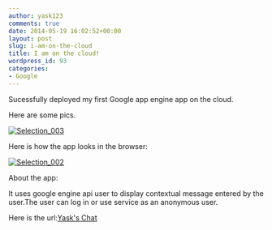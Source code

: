 ```yaml
---
author: yask123
comments: true
date: 2014-05-19 16:02:52+00:00
layout: post
slug: i-am-on-the-cloud
title: I am on the cloud!
wordpress_id: 93
categories:
- Google
---
```


Sucessfully deployed my first Google app engine app on the cloud.

Here are some pics.

[![Selection_003](http://yask007.files.wordpress.com/2014/05/selection_003.png)](http://yask007.files.wordpress.com/2014/05/selection_003.png)

Here is how the app looks in the browser:

[![Selection_002](http://yask007.files.wordpress.com/2014/05/selection_002.png)](http://yask007.files.wordpress.com/2014/05/selection_002.png)



About the app:

It uses google engine api user to display contextual message entered by the user.The user can log in or use service as an anonymous user.



Here is the url:[Yask's Chat](http://yaskchat.appspot.com/)


